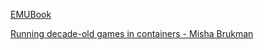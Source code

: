 
[EMUBook](http://emubook.emulation64.com/)



[Running decade-old games in containers - Misha Brukman](https://misha.brukman.net/blog/2020/04/running-decade-old-games-in-containers/)
